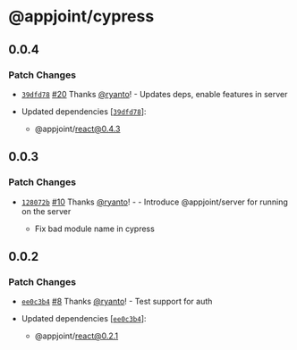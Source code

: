 # @appjoint/cypress

## 0.0.4

### Patch Changes

- [`39dfd78`](https://github.com/ryanto/appjoint/commit/39dfd78970b1c1c6529c15a885efdc0ea117fcb7) [#20](https://github.com/ryanto/appjoint/pull/20) Thanks [@ryanto](https://github.com/ryanto)! - Updates deps, enable features in server

- Updated dependencies [[`39dfd78`](https://github.com/ryanto/appjoint/commit/39dfd78970b1c1c6529c15a885efdc0ea117fcb7)]:
  - @appjoint/react@0.4.3

## 0.0.3

### Patch Changes

- [`128072b`](https://github.com/ryanto/appjoint/commit/128072b6917bb80c1a3379f298f054f97319405b) [#10](https://github.com/ryanto/appjoint/pull/10) Thanks [@ryanto](https://github.com/ryanto)! - - Introduce @appjoint/server for running on the server

  - Fix bad module name in cypress

## 0.0.2

### Patch Changes

- [`ee0c3b4`](https://github.com/ryanto/appjoint/commit/ee0c3b410968a81107d82dda6c8368d3c43c8a10) [#8](https://github.com/ryanto/appjoint/pull/8) Thanks [@ryanto](https://github.com/ryanto)! - Test support for auth

- Updated dependencies [[`ee0c3b4`](https://github.com/ryanto/appjoint/commit/ee0c3b410968a81107d82dda6c8368d3c43c8a10)]:
  - @appjoint/react@0.2.1
